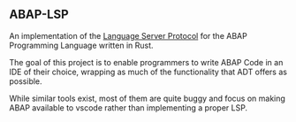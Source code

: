 ## ABAP-LSP
An implementation of the [Language Server Protocol](https://microsoft.github.io/language-server-protocol/) for the ABAP Programming Language written in Rust.

The goal of this project is to enable programmers to write ABAP Code in an IDE of their choice, wrapping as much of the functionality that ADT offers as possible.

While similar tools exist, most of them are quite buggy and focus on making ABAP available to vscode rather than implementing a proper LSP.
